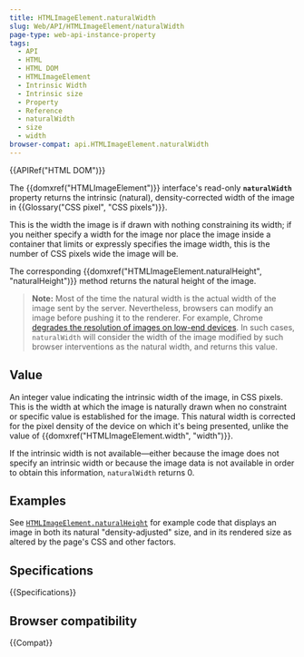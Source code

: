 ```yaml
---
title: HTMLImageElement.naturalWidth
slug: Web/API/HTMLImageElement/naturalWidth
page-type: web-api-instance-property
tags:
  - API
  - HTML
  - HTML DOM
  - HTMLImageElement
  - Intrinsic Width
  - Intrinsic size
  - Property
  - Reference
  - naturalWidth
  - size
  - width
browser-compat: api.HTMLImageElement.naturalWidth
---
```

{{APIRef("HTML DOM")}}

The {{domxref("HTMLImageElement")}} interface's read-only
**`naturalWidth`** property returns the intrinsic (natural),
density-corrected width of the image in {{Glossary("CSS pixel", "CSS
    pixels")}}.

This is the width the image is if drawn with nothing constraining
its width; if you neither specify a width for the image nor place the image inside a
container that limits or expressly specifies the image width, this is the number of CSS
pixels wide the image will be.

The corresponding {{domxref("HTMLImageElement.naturalHeight", "naturalHeight")}} method
returns the natural height of the image.

> **Note:** Most of the time the natural width is the actual width of the image sent by the server.
> Nevertheless, browsers can modify an image before pushing it to the renderer. For example, Chrome
> [degrades the resolution of images on low-end devices](https://bugs.chromium.org/p/chromium/issues/detail?id=1187043#c7). In such cases, `naturalWidth` will consider the width of the image modified
> by such browser interventions as the natural width, and returns this value.

## Value

An integer value indicating the intrinsic width of the image, in CSS pixels. This is
the width at which the image is naturally drawn when no constraint or specific value is
established for the image. This natural width is corrected for the pixel density of the
device on which it's being presented, unlike the value of
{{domxref("HTMLImageElement.width", "width")}}.

If the intrinsic width is not available—either because the image does not specify an
intrinsic width or because the image data is not available in order to obtain this
information, `naturalWidth` returns 0.

## Examples

See [`HTMLImageElement.naturalHeight`](/en-US/docs/Web/API/HTMLImageElement/naturalHeight#example) for example code that displays an image in both its natural "density-adjusted" size, and in its rendered size as altered by the page's CSS and other factors.

## Specifications

{{Specifications}}

## Browser compatibility

{{Compat}}
